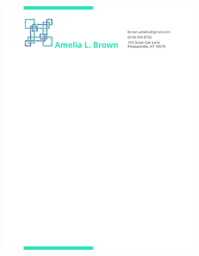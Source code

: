 <!-- <img src="./amelia_brown_resume.svg"/> -->
<!--
<style>
	h1 {color:red;}
</style>

<h1> blah </h1> -->
<img src="./yup.svg"/>
